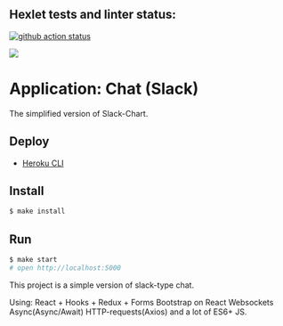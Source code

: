 ## Hexlet tests and linter status:

[![github action status](https://github.com/hexlet-components/projects-frontend-l4-server/workflows/Node%20CI/badge.svg)](../../actions)

<a href="https://codeclimate.com/github/chedosaf/frontend-project-lvl4/maintainability"><img src="https://api.codeclimate.com/v1/badges/1ed5729ed81d55c07c25/maintainability" /></a>

# Application: Chat (Slack)

The simplified version of Slack-Chart.

## Deploy

* [Heroku CLI](https://frontend-hexlet-4-chedosaf.herokuapp.com/)

## Install

```sh
$ make install
```

## Run

```sh
$ make start
# open http://localhost:5000
```

This project is a simple version of slack-type chat.

Using:
React + Hooks + Redux + Forms
Bootstrap on React
Websockets
Async(Async/Await)
HTTP-requests(Axios)
and a lot of ES6+ JS.
